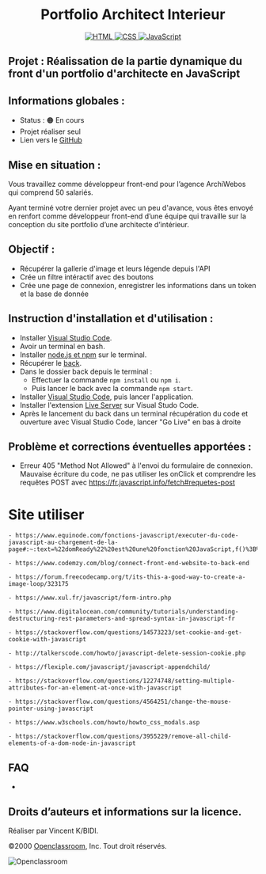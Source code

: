 <h1 align="center">Portfolio Architect Interieur</h1>

<div align="center">
    <a href="https://devdocs.io/html/">
        <img src="https://img.shields.io/badge/html5%20-%23e34f26.svg?&style=for-the-badge&logo=html5&logoColor=white" alt="HTML" />
    </a>
    <a href="https://devdocs.io/css/">
      <img src="https://img.shields.io/badge/CSS3-1572B6?&style=for-the-badge&logo=css3&logoColor=white" alt="CSS" />
    </a>
    <a href="https://developer.mozilla.org/fr/docs/Web/JavaScript">
        <img src="https://img.shields.io/badge/JavaScript-F7DF1E?style=for-the-badge&logo=javascript&logoColor=black" alt="JavaScript" />
    </a>
    
</div>

## Projet : Réalissation de la partie dynamique du front d'un portfolio d'architecte en JavaScript
## Informations globales :

- Status : 🟠 En cours
- Projet réaliser seul
- Lien vers le [GitHub](https://github.com/archi974/Portfolio_Architect_Interieur)

## Mise en situation :

Vous travaillez comme développeur front-end pour l’agence ArchiWebos qui comprend 50 salariés. 

Ayant terminé votre dernier projet avec un peu d'avance, vous êtes envoyé en renfort comme développeur front-end d’une équipe qui travaille sur la conception du site portfolio d’une architecte d’intérieur.

## Objectif :

- Récupérer la gallerie d'image et leurs légende depuis l'API
- Crée un filtre intéractif avec des boutons
- Crée une page de connexion, enregistrer les informations dans un token et la base de donnée

## Instruction d'installation et d'utilisation :

- Installer [Visual Studio Code](https://code.visualstudio.com/).
- Avoir un terminal en bash.
- Installer [node.js et npm](https://radixweb.com/blog/installing-npm-and-nodejs-on-windows-and-mac) sur le terminal.
- Récupérer le [back](https://github.com/OpenClassrooms-Student-Center/Portfolio-architecte-sophie-bluel).
- Dans le dossier back depuis le terminal :
    - Effectuer la commande `npm install` ou `npm i`.
    - Puis lancer le back avec la commande `npm start`.
- Installer [Visual Studio Code](https://code.visualstudio.com/), puis lancer l'application.
- Installer l'extension [Live Server](https://marketplace.visualstudio.com/items?itemName=ritwickdey.LiveServer) sur Visual Studo Code.
- Après le lancement du back dans un terminal récupération du code et ouverture avec Visual Studio Code, lancer "Go Live" en bas à droite

## Problème et corrections éventuelles apportées :

  - Erreur 405 "Method Not Allowed" à l'envoi du formulaire de connexion. Mauvaise écriture du code, ne pas utiliser les onClick et comprendre les requêtes POST avec https://fr.javascript.info/fetch#requetes-post

# Site utiliser

    - https://www.equinode.com/fonctions-javascript/executer-du-code-javascript-au-chargement-de-la-page#:~:text=%22domReady%22%20est%20une%20fonction%20JavaScript,f()%3B%20%7D%20else%20%7B%20document.

    - https://www.codemzy.com/blog/connect-front-end-website-to-back-end

    - https://forum.freecodecamp.org/t/its-this-a-good-way-to-create-a-image-loop/323175

    - https://www.xul.fr/javascript/form-intro.php

    - https://www.digitalocean.com/community/tutorials/understanding-destructuring-rest-parameters-and-spread-syntax-in-javascript-fr

    - https://stackoverflow.com/questions/14573223/set-cookie-and-get-cookie-with-javascript

    - http://talkerscode.com/howto/javascript-delete-session-cookie.php

    - https://flexiple.com/javascript/javascript-appendchild/

    - https://stackoverflow.com/questions/12274748/setting-multiple-attributes-for-an-element-at-once-with-javascript

    - https://stackoverflow.com/questions/4564251/change-the-mouse-pointer-using-javascript

    - https://www.w3schools.com/howto/howto_css_modals.asp

    - https://stackoverflow.com/questions/3955229/remove-all-child-elements-of-a-dom-node-in-javascript

## FAQ

  - 

## Droits d’auteurs et informations sur la licence.

Réaliser par Vincent K/BIDI.

©2000 [Openclassroom](https://openclassrooms.com/fr/), Inc. Tout droit réservés.

![Openclassroom](https://camo.githubusercontent.com/e47c349811ac404b8147bd362c598e61c7d20225df17499c6373b44f6ee08a3d/68747470733a2f2f31746f3170726f67726573732e66722f77702d636f6e74656e742f75706c6f6164732f323031392f30352f6f70656e636c617373726f6f6d732d65313535373736313233363135382e706e67)